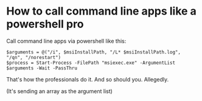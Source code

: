 ﻿# How to call command line apps like a powershell pro

Call command line apps via powershell like this:

	$arguments = @("/i", $msiInstallPath, "/L* $msiInstallPath.log", "/qn", "/norestart")
	$process = Start-Process -FilePath "msiexec.exe" -ArgumentList $arguments -Wait -PassThru

That's how the professionals do it. And so should you. Allegedly.

(It's sending an array as the argument list)
